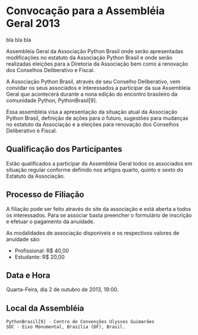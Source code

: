 # Convocação para a Assembléia Geral 2013

bla bla bla 

Assembleia Geral da Associação Python Brasil onde serão apresentadas
modificações no estatuto da Associação Python Brasil e onde serão realizadas
eleições para a Diretoria da Associação bem como a renovação dos Conselhos
Deliberativo e Fiscal.

A Associação Python Brasil, através de seu Conselho Deliberativo, vem convidar
os seus associados e interessados a participar da sua Assembleia Geral que
acontecerá durante a nona edição do encontro brasileiro da comunidade Python,
PythonBrasil[9].

Essa assembleia visa a apresentação da situação atual da Associação Python
Brasil, definição de ações para o futuro, sugestões para mudanças no estatuto
da Associação e a eleições para renovação dos Conselhos Deliberativo e Fiscal.

## Qualificação dos Participantes

Estão qualificados a participar da Assembleia Geral todos os associados em
situação regular conforme definido nos artigos quarto, quinto e sexto do
Estatuto da Associação.

## Processo de Filiação

A filiação pode ser feito através do site da associação e está aberta a todos
os interessados. Para se associar basta preencher o formulário de inscrição e
efetuar o pagamento da anuidade.

As modalidades de associação disponíveis e os respectivos valores de anuidade
são:

- Profissional: R$ 40,00
- Estudante: R$ 20,00

## Data e Hora

Quarta-Feira, dia 2 de outubro de 2013, 19:00.

## Local da Assembléia

```
PythonBrasil[9] - Centro de Convenções Ulysses Guimarães
SDC - Eixo Monumental, Brasília (DF), Brasil.
```
